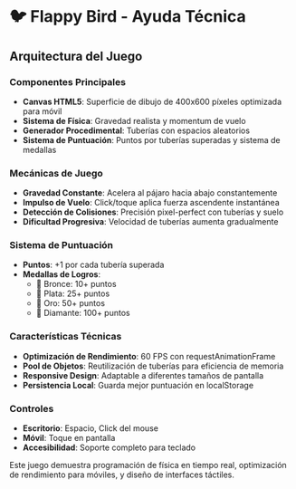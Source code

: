 # 🐦 Flappy Bird - Ayuda Técnica

## Arquitectura del Juego

### Componentes Principales
- **Canvas HTML5**: Superficie de dibujo de 400x600 píxeles optimizada para móvil
- **Sistema de Física**: Gravedad realista y momentum de vuelo
- **Generador Procedimental**: Tuberías con espacios aleatorios
- **Sistema de Puntuación**: Puntos por tuberías superadas y sistema de medallas

### Mecánicas de Juego
- **Gravedad Constante**: Acelera al pájaro hacia abajo constantemente
- **Impulso de Vuelo**: Click/toque aplica fuerza ascendente instantánea
- **Detección de Colisiones**: Precisión pixel-perfect con tuberías y suelo
- **Dificultad Progresiva**: Velocidad de tuberías aumenta gradualmente

### Sistema de Puntuación
- **Puntos**: +1 por cada tubería superada
- **Medallas de Logros**:
  - 🥉 Bronce: 10+ puntos
  - 🥈 Plata: 25+ puntos  
  - 🥇 Oro: 50+ puntos
  - 💎 Diamante: 100+ puntos

### Características Técnicas
- **Optimización de Rendimiento**: 60 FPS con requestAnimationFrame
- **Pool de Objetos**: Reutilización de tuberías para eficiencia de memoria
- **Responsive Design**: Adaptable a diferentes tamaños de pantalla
- **Persistencia Local**: Guarda mejor puntuación en localStorage

### Controles
- **Escritorio**: Espacio, Click del mouse
- **Móvil**: Toque en pantalla
- **Accesibilidad**: Soporte completo para teclado

Este juego demuestra programación de física en tiempo real, optimización de rendimiento para móviles, y diseño de interfaces táctiles. 